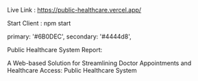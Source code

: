 Live Link : https://public-healthcare.vercel.app/

Start Client : npm start

primary: '#6B0DEC',
secondary: '#4444d8',








Public Healthcare System Report: 

A Web-based Solution for Streamlining Doctor Appointments and Healthcare Access: Public Healthcare System